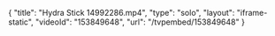 {
    "title": "Hydra Stick 14992286.mp4",
    "type": "solo",
    "layout": "iframe-static",
    "videoId": "153849648",
    "url": "\/tvpembed\/153849648"
}